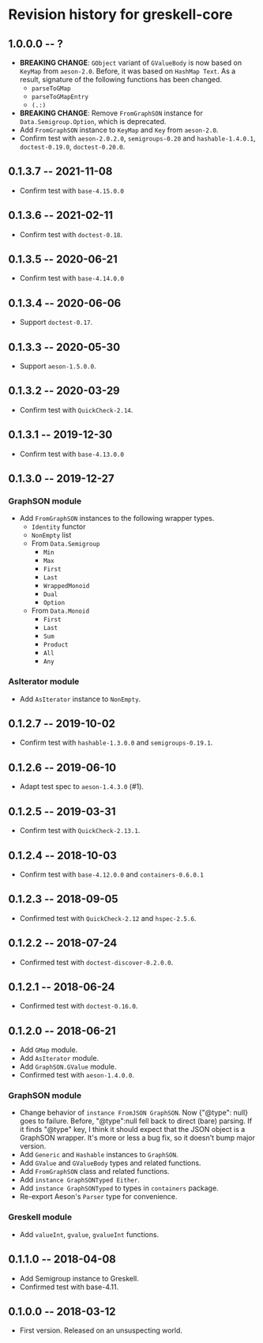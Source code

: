 # Revision history for greskell-core

## 1.0.0.0  -- ?

* **BREAKING CHANGE**:  `GObject` variant of `GValueBody` is now based on `KeyMap` from `aeson-2.0`.
  Before, it was based on `HashMap Text`.
  As a result, signature of the following functions has been changed.
  * `parseToGMap`
  * `parseToGMapEntry`
  * `(.:)`
* **BREAKING CHANGE**: Remove `FromGraphSON` instance for `Data.Semigroup.Option`, which is deprecated.
* Add `FromGraphSON` instance to `KeyMap` and `Key` from `aeson-2.0`.
* Confirm test with `aeson-2.0.2.0`, `semigroups-0.20` and `hashable-1.4.0.1`, `doctest-0.19.0`, `doctest-0.20.0`.


## 0.1.3.7  -- 2021-11-08

* Confirm test with `base-4.15.0.0`

## 0.1.3.6  -- 2021-02-11

* Confirm test with `doctest-0.18`.

## 0.1.3.5  -- 2020-06-21

* Confirm test with `base-4.14.0.0`

## 0.1.3.4  -- 2020-06-06

* Support `doctest-0.17`.

## 0.1.3.3  -- 2020-05-30

* Support `aeson-1.5.0.0`.

## 0.1.3.2  -- 2020-03-29

* Confirm test with `QuickCheck-2.14`.

## 0.1.3.1  -- 2019-12-30

* Confirm test with `base-4.13.0.0`

## 0.1.3.0  -- 2019-12-27

### GraphSON module

* Add `FromGraphSON` instances to the following wrapper types.
    * `Identity` functor
    * `NonEmpty` list
    * From `Data.Semigroup`
        * `Min`
        * `Max`
        * `First`
        * `Last`
        * `WrappedMonoid`
        * `Dual`
        * `Option`
    * From `Data.Monoid`
        * `First`
        * `Last`
        * `Sum`
        * `Product`
        * `All`
        * `Any`

### AsIterator module

* Add `AsIterator` instance to `NonEmpty`.

## 0.1.2.7  -- 2019-10-02

* Confirm test with `hashable-1.3.0.0` and `semigroups-0.19.1`.

## 0.1.2.6  -- 2019-06-10

* Adapt test spec to `aeson-1.4.3.0` (#1).


## 0.1.2.5  -- 2019-03-31

* Confirm test with `QuickCheck-2.13.1`.

## 0.1.2.4  -- 2018-10-03

* Confirm test with `base-4.12.0.0` and `containers-0.6.0.1`


## 0.1.2.3  -- 2018-09-05

* Confirmed test with `QuickCheck-2.12` and `hspec-2.5.6`.


## 0.1.2.2  -- 2018-07-24

* Confirmed test with `doctest-discover-0.2.0.0`.


## 0.1.2.1  -- 2018-06-24

* Confirmed test with `doctest-0.16.0`.


## 0.1.2.0  -- 2018-06-21

* Add `GMap` module.
* Add `AsIterator` module.
* Add `GraphSON.GValue` module.
* Confirmed test with `aeson-1.4.0.0`.

### GraphSON module

* Change behavior of `instance FromJSON GraphSON`. Now {"@type": null}
  goes to failure. Before, "@type":null fell back to direct (bare)
  parsing. If it finds "@type" key, I think it should expect that the
  JSON object is a GraphSON wrapper. It's more or less a bug fix, so
  it doesn't bump major version.
* Add `Generic` and `Hashable` instances to `GraphSON`.
* Add `GValue` and `GValueBody` types and related functions.
* Add `FromGraphSON` class and related functions.
* Add `instance GraphSONTyped Either`.
* Add `instance GraphSONTyped` to types in `containers` package.
* Re-export Aeson's `Parser` type for convenience.

### Greskell module

* Add `valueInt`, `gvalue`, `gvalueInt` functions.


## 0.1.1.0  -- 2018-04-08

* Add Semigroup instance to Greskell.
* Confirmed test with base-4.11.


## 0.1.0.0  -- 2018-03-12

* First version. Released on an unsuspecting world.
